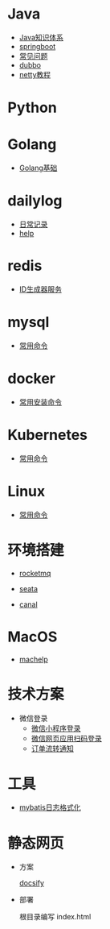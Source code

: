 #  Java

- [Java知识体系](source/java/Java知识体系.md)
- [springboot](source/java/springboot.md)
- [常见问题](source/java/常见问题.md)
- [dubbo](source/java/dubbo.md)
- [netty教程](source/java/netty教程.md)

# Python

# Golang

- [Golang基础](source/golang/golang基础.md)

# dailylog

- [日常记录](source/dailylog/dailylog.md)
- [help](source/dailylog/dailyloghelp.md)

# redis

- [ID生成器服务](source/redis/ID生成器服务.md)

# mysql

- [常用命令](source/mysql/mysql.md)

# docker

- [常用安装命令](source/docker/base-install.md)

# Kubernetes

- [常用命令](source/kubernetes/Kubernetes.md)

# Linux

- [常用命令](source/linux/linux.md)

# 环境搭建

- [rocketmq](source/create-env/rocketmq.md)
- [seata](source/create-env/seata.md)

- [canal](source/create-env/canal.md)

# MacOS

- [machelp](source/macos/machelp.md)


# 技术方案

-  微信登录
   - [微信小程序登录](https://app.diagrams.net/?mode=github#Hcode-yho%2Fdraw.io%2Fmaster%2Ftechnical-scheme%2Fweixin-login%2F%E5%BE%AE%E4%BF%A1%E6%8E%88%E6%9D%83%E7%99%BB%E5%BD%95.drawio)
   - [微信网页应用扫码登录](https://app.diagrams.net/?mode=github#Hcode-yho%2Fdraw.io%2Fmaster%2Ftechnical-scheme%2Fweixin-login%2F%E7%BD%91%E9%A1%B5%E5%BA%94%E7%94%A8%E5%BE%AE%E4%BF%A1%E6%89%AB%E7%A0%81%E7%99%BB%E9%99%86.drawio)
   - [订单流转通知](https://app.diagrams.net/?mode=github#Hcdigho%2Fdraw.io%2Fmaster%2Ftechnical-scheme%2Forder%2F%E8%AE%A2%E5%8D%95%E6%B5%81%E8%BD%AC%E9%80%9A%E7%9F%A5.drawio)

# 工具

- [mybatis日志格式化](https://cdigho.gitee.io/note-log/static/myBatisLog.html)

# 静态网页

- 方案

  [docsify](https://docsify.js.org/#/zh-cn/)

- 部署

  根目录编写 index.html